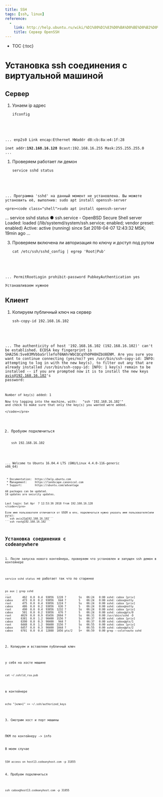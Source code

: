 ```yaml
---
title: SSH
tags: [ssh, linux]
reference: 
  -
    link: http://help.ubuntu.ru/wiki/%D1%80%D1%83%D0%BA%D0%BE%D0%B2%D0%BE%D0%B4%D1%81%D1%82%D0%B2%D0%BE_%D0%BF%D0%BE_ubuntu_server/%D1%83%D0%B4%D0%B0%D0%BB%D0%B5%D0%BD%D0%BD%D0%BE%D0%B5_%D0%B0%D0%B4%D0%BC%D0%B8%D0%BD%D0%B8%D1%81%D1%82%D1%80%D0%B8%D1%80%D0%BE%D0%B2%D0%B0%D0%BD%D0%B8%D0%B5/openssh_server
    title: Сервер OpenSSH
---
```


* TOC 
{:toc}

# Установка ssh соединения с виртуальной машиной

## Сервер

1. Узнаем ip адрес

    <pre><code class="shell">ifconfig 
...
    enp2s0    Link encap:Ethernet  HWaddr d8:cb:8a:e4:1f:28  
              inet addr:<b>192.168.16.128</b>  Bcast:192.168.16.255  Mask:255.255.255.0
...</code></pre>

1. Проверяем работает ли демон
    <pre><code class="shell">service sshd status
...
   Программа 'sshd' на данный момент не установлена. Вы можете установить её, выполнив:
   sudo apt install openssh-server
    </code></pre>

    <pre><code class="shell">sudo apt install openssh-server
   ...
   service sshd status
   ● ssh.service - OpenBSD Secure Shell server
      Loaded: loaded (/lib/systemd/system/ssh.service; enabled; vendor preset: enabled)
      Active: active (running) since Sat 2018-04-07 12:43:32 MSK; 19min ago
   ...
    </code></pre>

3. Проверяем включена ли авторизация по ключу и доступ под рутом

    <pre><code class="shell">cat /etc/ssh/sshd_config | egrep 'Root|Pub'
...
PermitRootLogin prohibit-password
PubkeyAuthentication yes
    </code></pre>

    Устанавливаем нужное

## Клиент

1. Копируем публичный ключ на сервер
    <pre><code class="shell">ssh-copy-id 192.168.16.102
...
    The authenticity of host '192.168.16.102 (192.168.16.102)' can't be established.
    ECDSA key fingerprint is SHA256:5ve03MVbbaSrllefof6NAhrWbCQCqYhOPH8HZbU8ENM.
    Are you sure you want to continue connecting (yes/no)? yes
    /usr/bin/ssh-copy-id: INFO: attempting to log in with the new key(s), to filter out any that are already installed
    /usr/bin/ssh-copy-id: INFO: 1 key(s) remain to be installed -- if you are prompted now it is to install the new keys
    avis@192.168.16.102's password: 

    Number of key(s) added: 1

    Now try logging into the machine, with:   "ssh '192.168.16.102'"
    and check to make sure that only the key(s) you wanted were added.

    </code></pre>

2. Пробуем подключиться
    <pre><code class="shell">ssh 192.168.16.102
...
    Welcome to Ubuntu 16.04.4 LTS (GNU/Linux 4.4.0-116-generic x86_64)

     * Documentation:  https://help.ubuntu.com
     * Management:     https://landscape.canonical.com
     * Support:        https://ubuntu.com/advantage

    44 packages can be updated.
    14 updates are security updates.


    Last login: Sat Apr  7 12:53:36 2018 from 192.168.16.128
    </code></pre>

    Если имя пользователя отличается от USER в env, подключаться нужно указать имя пользователя(или рута):  
    ```ssh avis21@192.168.16.102```  
    ```ssh root@192.168.16.102```



## Установка соединения с codeanywhere

<p>1. После запуска нового контейнера, проверяем что установлен и запущен ssh демон в контейнере</p>

`service sshd status` не работает так что по старинке
<pre><code class="perl">ps aux | grep sshd
...
root       462  0.0  0.4  93056  1228 ?        Ss   06:24   0:00 sshd: cabox [priv]
cabox      473  0.0  0.2  93056   644 ?        S    06:24   0:00 sshd: cabox@notty
root       475  0.0  0.4  93056  1224 ?        Ss   06:24   0:00 sshd: cabox [priv]
cabox      486  0.0  0.2  93056   636 ?        S    06:24   0:00 sshd: cabox@notty
root       490  0.0  0.4  93056  1232 ?        Ss   06:24   0:00 sshd: cabox [priv]
cabox      501  0.0  0.2  93056   676 ?        S    06:24   0:00 sshd: cabox@pts/0
root      4029  0.0  0.9  65456  2604 ?        Ss   06:31   0:00 /usr/sbin/sshd -D
root      6381  0.0  1.2  90400  3156 ?        Ss   06:37   0:00 sshd: cabox [priv]
cabox     6390  0.0  0.3  90400   944 ?        S    06:37   0:00 sshd: cabox@pts/1
root      6448  0.0  1.2  90400  3156 ?        Ss   06:55   0:00 sshd: cabox [priv]
cabox     6457  0.0  0.3  90400  1044 ?        S    06:55   0:00 sshd: cabox@pts/2
cabox     6701  0.0  0.4  12888  1056 pts/2    S+   06:59   0:00 grep --color=auto sshd
</code></pre>

<p>2. Копируем и вставляем публичный ключ</p>

у себя на хосте машине
<pre><code class="perl">cat ~/.ssh/id_rsa.pub</code></pre>

в контейнере
<pre><code class="perl">echo "[ключ]" >> ~/.ssh/authorized_keys</code></pre>

<P>3. Смотрим хост и порт машины</P>

ПКМ по контейнеру -> info

В моем случае

`SSH access on host13.codeanyhost.com -p 31855`

<p>4. Пробуем подключиться</p>

<pre><code class="perl">ssh cabox@host13.codeanyhost.com -p 31855</code></pre>